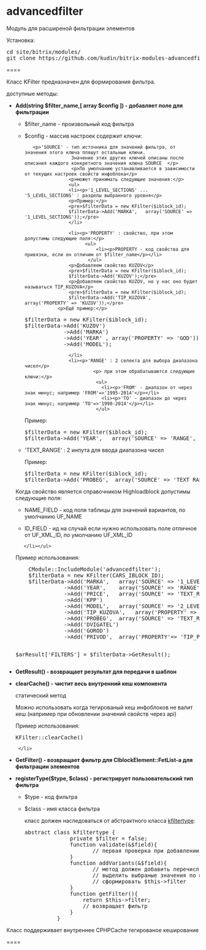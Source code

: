 advancedfilter
====

<p>Модуль для расширеной фильтрации элементов</p>
<p>Установка:</p>
<pre>cd site/bitrix/modules/ 
git clone https://github.com/kudin/bitrix-modules-advancedfilter.git advancedfilter 
</pre>
 
==== 

<p>Класс KFilter предназначен для формирования фильтра.</p>
<p>доступные методы:</p>
<ul>

  <li><p><b>Add(string $filter_name,[ array $config ]) - добавляет поле для фильтрации</b></p> 
     <ul><li>
        <p>$filter_name - произвольный код фильтра</p>
    </li>
     <li>
     <p>$config - массив настроек содержит ключи:</p>
     
       <p>'SOURCE' - тип источника для значений фильтра, от значения этого ключа пляшут остальные ключи.
                     Значение этих других ключей описаны после описания каждого конкретного значения ключа SOURCE  </p>
                     <p>По умолчанию устанавливается в зависимости от текущих настроек свойств инфоблока</p>
                    <p>может принимать следующие значения:</p> 
                    <ul>
                    <li><p>'1_LEVEL_SECTIONS' ... '5_LEVEL_SECTIONS' : разделы выбранного уровня</p>
                    <p>Пример:</p>
                    <pre>$filterData = new KFilter($iblock_id);
                    $filterData->Add('MARKA',   array('SOURCE' => '1_LEVEL_SECTIONS'));</pre>
                    </li>
                     
                    <li><p>'PROPERTY' : свойство, при этом допустимы следующие поля:</p>
                          <ul>
                              <li><p>PROPERTY - код свойства для привязки, если он отличим от $filter_name</p></li>
                           </ul>
                    <p>Добавляем свойство KUZOV</p>
                    <pre>$filterData = new KFilter($iblock_id);
                    $filterData->Add('KUZOV');</pre>
                    <p>Добавляем свойство KUZOV, но у нас оно будет называться TIP_KUZOVA</p>
                    <pre>$filterData = new KFilter($iblock_id);
                    $filterData->Add('TIP_KUZOVA',   array('PROPERTY' => 'KUZOV'));</pre>
                <p>Ещё пример:</p>
<pre>$filterData = new KFilter($iblock_id);
$filterData->Add('KUZOV')
            ->Add('MARKA') 
            ->Add('YEAR' , array('PROPERTY' => 'GOD'))
            ->Add('MODEL');
</pre>
                    </li>
                    <li><p>'RANGE' : 2 селекта для выбора диапазона чисел</p>
                             <p> при этом обрабатываются следующие ключи:</p>
                              <ul>
                                <li><p>'FROM' - диапазон от через знак минус; например 'FROM'=>'1995-2014'</p></li>
                                <li><p>'TO' - диапазон до через знак минус; например 'TO'=>'1990-2014'</p></li>
                              </ul>
<p>Пример:</p>
<pre>$filterData = new KFilter($iblock_id);
$filterData->Add('YEAR',   array('SOURCE' => 'RANGE', 'FROM'=>'1980-2000' , 'TO'=>'1980-' . date('Y')) );
</pre>
                    </li> 
                     <li><P>'TEXT_RANGE' : 2 инпута для ввода диапазона чисел </P> 
<p>Пример:</p>
<pre>$filterData = new KFilter($iblock_id);
$filterData->Add('PROBEG',  array('SOURCE' => 'TEXT_RANGE'));</pre>
</li>
                    </ul> 
 <P>Когда свойство является справочником Highloadblock допустимы следующие поля:</P>
                           <ul> 
                              <li><p>NAME_FIELD - код поля таблицы для значений вариантов, по умолчанию UF_NAME</p></li>
                              <li><p>ID_FIELD - ид на случай если нужно использовать поле отличное от UF_XML_ID, по умолчанию UF_XML_ID</p></li> 
                          </ul>
                     </li>
 
       </li></ul>
<p>Пример использования:</p>
<pre>
    CModule::IncludeModule('advancedfilter'); 
    $filterData = new KFilter(CARS_IBLOCK_ID);
    $filterData->Add('MARKA',   array('SOURCE' => '1_LEVEL_SECTIONS'))
               ->Add('YEAR',    array('SOURCE' => 'RANGE', 'FROM'=>'1980-' . date('Y'), 'TO'=>'1980-' . date('Y')) )
               ->Add('PRICE',   array('SOURCE' => 'TEXT_RANGE'))
               ->Add('KPP')
               ->Add('MODEL',   array('SOURCE' => '2_LEVEL_SECTIONS', 'LINKTO' => 'MARKA'))
               ->Add('TIP_KUZOVA',   array('PROPERTY' => 'KUZOV'))
               ->Add('PROBEG',  array('SOURCE' => 'TEXT_RANGE'))
               ->Add('DVIGATEL')
               ->Add('GOROD')
               ->Add('PRIVOD',  array('PROPERTY'=> 'TIP_PRIVODA')); 
            
   $arResult['FILTERS'] = $filterData->GetResult();
</pre>   
   </li>
   
  <li><p><b>GetResult() - возвращает результат для передачи в шаблон</b></p></li>
        <li><p><b>clearCache() - чистит весь внутренний кеш компонента</b></p>
         <p>статический метод</p>
         <p>Можно использовать когда тегированый кеш инфоблоков не валит кеш (например при обновлении значений свойств через api)</p>
         <p>Пример использования: <pre>KFilter::clearCache()</pre></p>

     </li>
  <li><p><b>GetFilter() - возвращает фильтр для CIblockElement::FetList-a для фильтрации элементов</b></p></li>
    <li>
      <p><b>registerType($type, $class) - регистрирует пользовательский тип фильтра</b></p>
       <ul>
              <li><p> $type - код фильтра</p></li>
         <li><p>$class - имя класса фильтра</p>
         <p> класс должен наследоваться от абстрактного класса <a href='https://github.com/kudin/bitrix-modules-advancedfilter/blob/master/classes/usertypes/kfiltertype.php'>kfiltertype</a>:</p>
          <pre>abstract class kfiltertype { 
              private $filter = false; 
              function validate(&$field){
                     // первая проверка при добавлении поля  
              }     
              function addVariants(&$field){
                     // метод должен добавить перечисляемые варианты в $field['VARIANTS']
                     // выделить выбраные значения по массиву $_REQUEST
                     // сформировать $this->filter
              }    
              function getFilter(){
                  return $this->filter;
                  // возвращает фильтр 
              }
          }</pre></li></ul>
    </li>
</ul>


<p>Класс поддерживает внутреннее CPHPCache тегированое кеширование</p>
 
==== 
